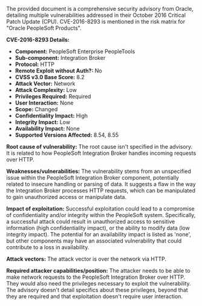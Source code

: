 The provided document is a comprehensive security advisory from Oracle, detailing multiple vulnerabilities addressed in their October 2016 Critical Patch Update (CPU). CVE-2016-8293 is mentioned in the risk matrix for "Oracle PeopleSoft Products".

**CVE-2016-8293 Details:**

*   **Component:** PeopleSoft Enterprise PeopleTools
*   **Sub-component:** Integration Broker
*   **Protocol:** HTTP
*   **Remote Exploit without Auth?:** No
*   **CVSS v3.0 Base Score:** 8.2
*   **Attack Vector:** Network
*   **Attack Complexity:** Low
*   **Privileges Required:** Required
*   **User Interaction:** None
*   **Scope:** Changed
*   **Confidentiality Impact:** High
*   **Integrity Impact:** Low
*   **Availability Impact:** None
*  **Supported Versions Affected:** 8.54, 8.55

**Root cause of vulnerability:** The root cause isn't specified in the advisory. It is related to how PeopleSoft Integration Broker handles incoming requests over HTTP.

**Weaknesses/vulnerabilities:** The vulnerability stems from an unspecified issue within the PeopleSoft Integration Broker component, potentially related to insecure handling or parsing of data. It suggests a flaw in the way the Integration Broker processes HTTP requests, which can be manipulated to gain unauthorized access or manipulate data.

**Impact of exploitation:** Successful exploitation could lead to a compromise of confidentiality and/or integrity within the PeopleSoft system. Specifically, a successful attack could result in unauthorized access to sensitive information (high confidentiality impact), or the ability to modify data (low integrity impact). The potential for an availability impact is listed as 'none', but other components may have an associated vulnerability that could contribute to a loss in availability.

**Attack vectors:** The attack vector is over the network via HTTP.

**Required attacker capabilities/position:** The attacker needs to be able to make network requests to the PeopleSoft Integration Broker over HTTP. They would also need the privileges necessary to exploit the vulnerability. The advisory doesn't detail specifics about these privileges, beyond that they are required and that exploitation doesn't require user interaction.